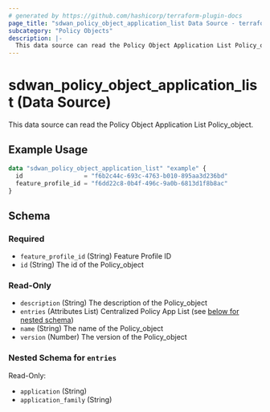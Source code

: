 ```yaml
---
# generated by https://github.com/hashicorp/terraform-plugin-docs
page_title: "sdwan_policy_object_application_list Data Source - terraform-provider-sdwan"
subcategory: "Policy Objects"
description: |-
  This data source can read the Policy Object Application List Policy_object.
---
```


# sdwan_policy_object_application_list (Data Source)

This data source can read the Policy Object Application List Policy_object.

## Example Usage

```terraform
data "sdwan_policy_object_application_list" "example" {
  id                 = "f6b2c44c-693c-4763-b010-895aa3d236bd"
  feature_profile_id = "f6dd22c8-0b4f-496c-9a0b-6813d1f8b8ac"
}
```

<!-- schema generated by tfplugindocs -->
## Schema

### Required

- `feature_profile_id` (String) Feature Profile ID
- `id` (String) The id of the Policy_object

### Read-Only

- `description` (String) The description of the Policy_object
- `entries` (Attributes List) Centralized Policy App List (see [below for nested schema](#nestedatt--entries))
- `name` (String) The name of the Policy_object
- `version` (Number) The version of the Policy_object

<a id="nestedatt--entries"></a>
### Nested Schema for `entries`

Read-Only:

- `application` (String)
- `application_family` (String)
